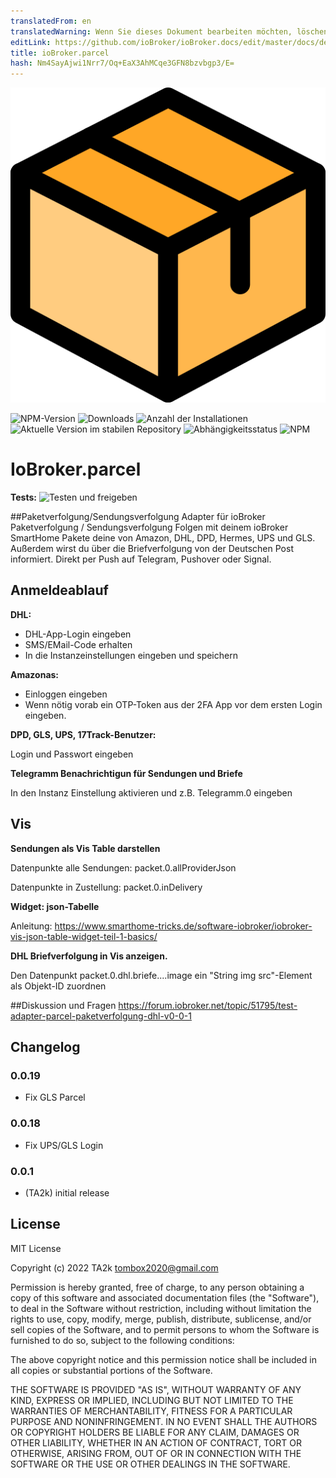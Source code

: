 ```yaml
---
translatedFrom: en
translatedWarning: Wenn Sie dieses Dokument bearbeiten möchten, löschen Sie bitte das Feld "translationsFrom". Andernfalls wird dieses Dokument automatisch erneut übersetzt
editLink: https://github.com/ioBroker/ioBroker.docs/edit/master/docs/de/adapterref/iobroker.parcel/README.md
title: ioBroker.parcel
hash: Nm4SayAjwi1Nrr7/Oq+EaX3AhMCqe3GFN8bzvbgp3/E=
---
```

![Logo](../../../en/adapterref/iobroker.parcel/admin/parcel.png)

![NPM-Version](https://img.shields.io/npm/v/iobroker.parcel.svg)
![Downloads](https://img.shields.io/npm/dm/iobroker.parcel.svg)
![Anzahl der Installationen](https://iobroker.live/badges/parcel-installed.svg)
![Aktuelle Version im stabilen Repository](https://iobroker.live/badges/parcel-stable.svg)
![Abhängigkeitsstatus](https://img.shields.io/david/TA2k/iobroker.parcel.svg)
![NPM](https://nodei.co/npm/iobroker.parcel.png?downloads=true)

# IoBroker.parcel
**Tests:** ![Testen und freigeben](https://github.com/TA2k/ioBroker.parcel/workflows/Test%20and%20Release/badge.svg)

##Paketverfolgung/Sendungsverfolgung Adapter für ioBroker
Paketverfolgung / Sendungsverfolgung Folgen mit deinem ioBroker SmartHome Pakete deine von Amazon, DHL, DPD, Hermes, UPS und GLS. Außerdem wirst du über die Briefverfolgung von der Deutschen Post informiert. Direkt per Push auf Telegram, Pushover oder Signal.

## Anmeldeablauf
**DHL:**

- DHL-App-Login eingeben
- SMS/EMail-Code erhalten
- In die Instanzeinstellungen eingeben und speichern

**Amazonas:**

- Einloggen eingeben
- Wenn nötig vorab ein OTP-Token aus der 2FA App vor dem ersten Login eingeben.

**DPD, GLS, UPS, 17Track-Benutzer:**

Login und Passwort eingeben

**Telegramm Benachrichtigun für Sendungen und Briefe**

In den Instanz Einstellung aktivieren und z.B. Telegramm.0 eingeben

## Vis
**Sendungen als Vis Table darstellen**

Datenpunkte alle Sendungen: packet.0.allProviderJson

Datenpunkte in Zustellung: packet.0.inDelivery

**Widget: json-Tabelle**

Anleitung: https://www.smarthome-tricks.de/software-iobroker/iobroker-vis-json-table-widget-teil-1-basics/

**DHL Briefverfolgung in Vis anzeigen.**

Den Datenpunkt packet.0.dhl.briefe....image ein "String img src"-Element als Objekt-ID zuordnen

##Diskussion und Fragen
<https://forum.iobroker.net/topic/51795/test-adapter-parcel-paketverfolgung-dhl-v0-0-1>

## Changelog

### 0.0.19

- Fix GLS Parcel

### 0.0.18

- Fix UPS/GLS Login

### 0.0.1

- (TA2k) initial release

## License

MIT License

Copyright (c) 2022 TA2k <tombox2020@gmail.com>

Permission is hereby granted, free of charge, to any person obtaining a copy
of this software and associated documentation files (the "Software"), to deal
in the Software without restriction, including without limitation the rights
to use, copy, modify, merge, publish, distribute, sublicense, and/or sell
copies of the Software, and to permit persons to whom the Software is
furnished to do so, subject to the following conditions:

The above copyright notice and this permission notice shall be included in all
copies or substantial portions of the Software.

THE SOFTWARE IS PROVIDED "AS IS", WITHOUT WARRANTY OF ANY KIND, EXPRESS OR
IMPLIED, INCLUDING BUT NOT LIMITED TO THE WARRANTIES OF MERCHANTABILITY,
FITNESS FOR A PARTICULAR PURPOSE AND NONINFRINGEMENT. IN NO EVENT SHALL THE
AUTHORS OR COPYRIGHT HOLDERS BE LIABLE FOR ANY CLAIM, DAMAGES OR OTHER
LIABILITY, WHETHER IN AN ACTION OF CONTRACT, TORT OR OTHERWISE, ARISING FROM,
OUT OF OR IN CONNECTION WITH THE SOFTWARE OR THE USE OR OTHER DEALINGS IN THE
SOFTWARE.